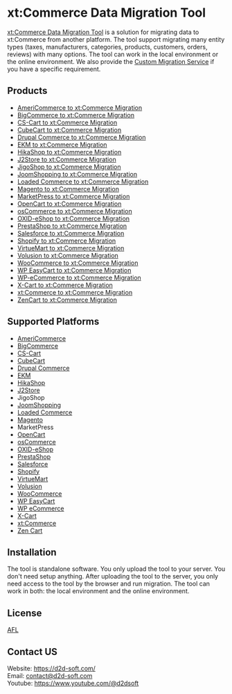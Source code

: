 # xt:Commerce Data Migration Tool
[xt:Commerce Data Migration Tool](https://d2d-soft.com/30-xtcommerce-migration) is a solution for migrating data to xt:Commerce from another platform. The tool support migrating many entity types (taxes, manufacturers, categories, products, customers, orders, reviews) with many options. The tool can work in the local environment or the online environment. We also provide the [Custom Migration Service](https://d2d-soft.com/migration-services/296-data-migration-customization.html) if you have a specific requirement. 

## Products
- [AmeriCommerce to xt:Commerce Migration](https://d2d-soft.com/xtcommerce-migration/788-7265-americommerce-to-xtcommerce-migration-tool.html#/72-entities-1000)
- [BigCommerce to xt:Commerce Migration](https://d2d-soft.com/xtcommerce-migration/430-1752-bigcommerce-to-xtcommerce-migration-tool.html#/72-entities-1000)
- [CS-Cart to xt:Commerce Migration](https://d2d-soft.com/xtcommerce-migration/340-1467-cs-cart-to-xtcommerce-migration-tool.html#/72-entities-1000)
- [CubeCart to xt:Commerce Migration](https://d2d-soft.com/xtcommerce-migration/256-1182-cubecart-to-xtcommerce-migration-tool.html#/72-entities-1000)
- [Drupal Commerce to xt:Commerce Migration](https://d2d-soft.com/xtcommerce-migration/369-drupal-commerce-to-xtcommerce-migration-service.html)
- [EKM to xt:Commerce Migration](https://d2d-soft.com/xtcommerce-migration/841-7816-ekm-to-xtcommerce-migration-tool.html#/72-entities-1000)
- [HikaShop to xt:Commerce Migration](https://d2d-soft.com/xtcommerce-migration/466-1927-hikashop-to-xtcommerce-migration-tool.html#/72-entities-1000)
- [J2Store to xt:Commerce Migration](https://d2d-soft.com/xtcommerce-migration/509-2122-j2store-to-xtcommerce-migration-tool.html#/72-entities-1000)
- [JigoShop to xt:Commerce Migration](https://d2d-soft.com/xtcommerce-migration/559-2352-jigoshop-to-xtcommerce-migration-tool.html#/72-entities-1000)
- [JoomShopping to xt:Commerce Migration](https://d2d-soft.com/xtcommerce-migration/609-2592-joomshopping-to-xtcommerce-migration-tool.html#/72-entities-1000)
- [Loaded Commerce to xt:Commerce Migration](https://d2d-soft.com/xtcommerce-migration/257-1187-loaded-to-xtcommerce-migration-tool.html#/72-entities-1000)
- [Magento to xt:Commerce Migration](https://d2d-soft.com/xtcommerce-migration/258-1192-magento-to-xtcommerce-migration-tool.html#/72-entities-1000)
- [MarketPress to xt:Commerce Migration](https://d2d-soft.com/xtcommerce-migration/584-2472-marketpress-to-xtcommerce-migration-tool.html#/72-entities-1000)
- [OpenCart to xt:Commerce Migration](https://d2d-soft.com/xtcommerce-migration/259-1197-opencart-to-xtcommerce-migration-tool.html#/72-entities-1000)
- [osCommerce to xt:Commerce Migration](https://d2d-soft.com/xtcommerce-migration/260-1202-oscommerce-to-xtcommerce-migration-tool.html#/72-entities-1000)
- [OXID-eShop to xt:Commerce Migration](https://d2d-soft.com/xtcommerce-migration/261-1207-oxid-eshop-to-xtcommerce-migration-tool.html#/72-entities-1000)
- [PrestaShop to xt:Commerce Migration](https://d2d-soft.com/xtcommerce-migration/262-1212-prestashop-to-xtcommerce-migration-tool.html#/72-entities-1000)
- [Salesforce to xt:Commerce Migration](https://d2d-soft.com/xtcommerce-migration/736-6924-salesforce-to-xtcommerce-migration-tool.html#/72-entities-1000)
- [Shopify to xt:Commerce Migration](https://d2d-soft.com/xtcommerce-migration/392-1567-shopify-to-xtcommerce-migration-tool.html#/72-entities-1000)
- [VirtueMart to xt:Commerce Migration](https://d2d-soft.com/xtcommerce-migration/263-1217-virtuemart-to-xtcommerce-migration-tool.html#/72-entities-1000)
- [Volusion to xt:Commerce Migration](https://d2d-soft.com/xtcommerce-migration/658-6110-volusion-to-xtcommerce-migration-tool.html#/72-entities-1000)
- [WooCommerce to xt:Commerce Migration](https://d2d-soft.com/xtcommerce-migration/264-1222-woocommerce-to-xtcommerce-migration-tool.html#/72-entities-1000)
- [WP EasyCart to xt:Commerce Migration](https://d2d-soft.com/xtcommerce-migration/684-6385-wpeasycart-to-xtcommerce-migration-tool.html#/72-entities-1000)
- [WP-eCommerce to xt:Commerce Migration](https://d2d-soft.com/xtcommerce-migration/265-1227-wp-ecommerce-to-xtcommerce-migration-tool.html#/72-entities-1000)
- [X-Cart to xt:Commerce Migration](https://d2d-soft.com/xtcommerce-migration/266-1232-x-cart-to-xtcommerce-migration-tool.html#/72-entities-1000)
- [xt:Commerce to xt:Commerce Migration](https://d2d-soft.com/xtcommerce-migration/267-1237-xtcommerce-to-xtcommerce-migration-tool.html#/72-entities-1000)
- [ZenCart to xt:Commerce Migration](https://d2d-soft.com/xtcommerce-migration/268-1242-zencart-to-xtcommerce-migration-tool.html#/72-entities-1000)

## Supported Platforms
- [AmeriCommerce](https://www.americommerce.com/)
- [BigCommerce](https://www.bigcommerce.com/)
- [CS-Cart](https://www.cs-cart.com/)
- [CubeCart](https://www.cubecart.com/)
- [Drupal Commerce](https://drupalcommerce.org/)
- [EKM](https://www.ekm.com/)
- [HikaShop](https://www.hikashop.com/)
- [J2Store](https://www.j2store.org/)
- JigoShop
- [JoomShopping](https://extensions.joomla.org/extension/joomshopping/)
- [Loaded Commerce](https://loadedcommerce.com/)
- [Magento](https://magento.com/)
- MarketPress
- [OpenCart](https://www.opencart.com/)
- [osCommerce](https://www.oscommerce.com/)
- [OXID-eShop](https://www.oxid-esales.com)
- [PrestaShop](https://www.prestashop.com)
- [Salesforce](https://www.salesforce.com/)
- [Shopify](https://www.shopify.com/)
- [VirtueMart](https://virtuemart.net/)
- [Volusion](https://volusion.com/)
- [WooCommerce](https://woocommerce.com/)
- [WP EasyCart](https://www.wpeasycart.com/)
- [WP eCommerce](https://wpecommerce.org/)
- [X-Cart](https://www.x-cart.com/)
- [xt:Commerce](https://www.xt-commerce.com/)
- [Zen Cart](https://www.zen-cart.com/)

## Installation
The tool is standalone software. You only upload the tool to your server. You don't need setup anything. After uploading the tool to the server, you only need access to the tool by the browser and run migration. The tool can work in both: the local environment and the online environment.

## License

[AFL](https://d2d-soft.com/license/AFL.txt)

## Contact US
Website: https://d2d-soft.com/ \
Email: contact@d2d-soft.com \
Youtube: https://www.youtube.com/@d2dsoft 
